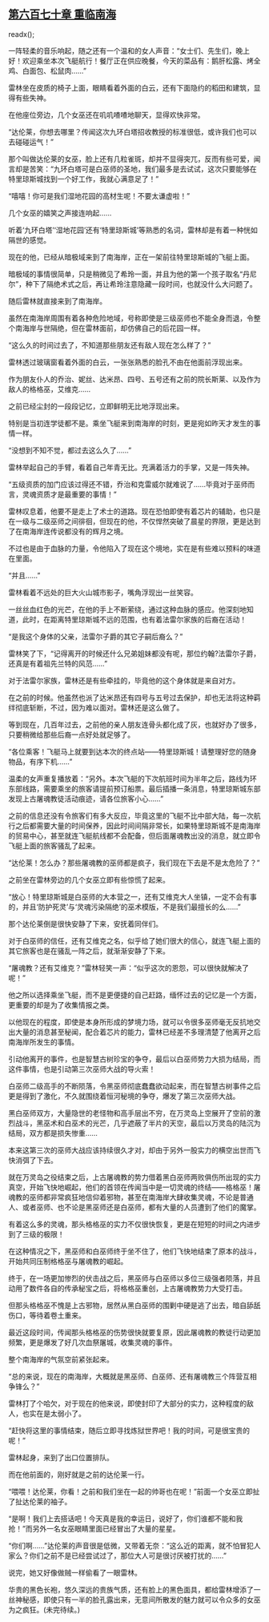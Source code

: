 ## [第六百七十章 重临南海](https://www.xxbiquge.com/11_11222/8984479.html)
readx();

  一阵轻柔的音乐响起，随之还有一个温和的女人声音：“女士们、先生们，晚上好！欢迎乘坐本次飞艇航行！餐厅正在供应晚餐，今天的菜品有：鹅肝松露、烤全鸡、白面包、松鼠肉……”

  雷林坐在皮质的椅子上面，眼睛看着外面的白云，还有下面隐约的稻田和建筑，显得有些失神。

  在他座位旁边，几个女巫还在叽叽喳喳地聊天，显得欢快非常。

  “达伦莱，你想去哪里？传闻这次九环白塔招收教授的标准很低，或许我们也可以去碰碰运气！”

  那个叫做达伦莱的女巫，脸上还有几粒雀斑，却并不显得突兀，反而有些可爱，闻言却是苦笑：“九环白塔可是白巫师的圣地，我们最多是去试试，这次只要能够在特里琼斯城找到一个好工作，我就心满意足了！”

  “嘻嘻！你可是我们湿地花园的高材生呢！不要太谦虚啦！”

  几个女巫的嬉笑之声接连响起……

  听着‘九环白塔’‘湿地花园’还有‘特里琼斯城’等熟悉的名词，雷林却是有着一种恍如隔世的感觉。

  现在的他，已经从暗极域来到了南海岸，正在一架前往特里琼斯城的飞艇上面。

  暗极域的事情很简单，只是稍微见了希玲一面，并且为他的第一个孩子取名“丹尼尔”，种下了隔绝术式之后，再让希玲注意隐藏一段时间，也就没什么大问题了。

  随后雷林就直接来到了南海岸。

  虽然在南海岸周围有着各种危险地域，号称即使是三级巫师也不能全身而退，令整个南海岸与世隔绝，但在雷林面前，却仿佛自己的后花园一样。

  “这么久的时间过去了，不知道那些朋友还有敌人现在怎么样了？”

  雷林透过玻璃窗看着外面的白云，一张张熟悉的脸孔不由在他面前浮现出来。

  作为朋友仆人的乔治、妮丝、达米昂、四号、五号还有之前的院长斯莱、以及作为敌人的格格巫，艾维克……

  之前已经尘封的一段段记忆，立即鲜明无比地浮现出来。

  特别是当初连学徒都不是。乘坐飞艇来到南海岸的时刻，更是宛如昨天才发生的事情一样。

  “没想到不知不觉，都过去这么久了……”

  雷林举起自己的手臂，看着自己年青无比。充满着活力的手掌，又是一阵失神。

  “五级资质的加门应该过得还不错，乔治和克雷威尔就难说了……毕竟对于巫师而言，灵魂资质才是最重要的事情！”

  雷林叹息着，他要不是走上了术士的道路。现在恐怕即使有着芯片的辅助，也只是在一级与二级巫师之间徘徊，但现在的他，不仅悍然突破了晨星的界限，更是达到了在南海岸连传说都没有的辉月之境。

  不过也是由于血脉的力量，令他陷入了现在这个境地，实在是有些难以预料的味道在里面。

  “并且……”

  雷林看着不远处的巨大火山城市影子，嘴角浮现出一丝笑容。

  一丝丝血红色的光芒，在他的手上不断萦绕，通过这种血脉的感应。他深刻地知道，此时，在距离特里琼斯城不远的范围，也有着法雷尔家族的后裔在活动！

  “是我这个身体的父亲，法雷尔子爵的其它子嗣后裔么？”

  雷林笑了下，“记得离开的时候还什么兄弟姐妹都没有呢，那位约翰?法雷尔子爵，还真是有着祖先兰特的风范……”

  对于法雷尔家族，雷林还是有些牵挂的，毕竟他的这个身体就是来自对方。

  在之前的时候。他虽然也派了达米昂还有四号与五号过去保护，却也无法将这种羁绊彻底斩断，不过，因为难以面对。雷林还是这么做了。

  等到现在，几百年过去，之前他的亲人朋友连骨头都化成了灰，也就好办了很多，只要稍微给那些后裔一点好处就足够了。

  “各位乘客！飞艇马上就要到达本次的终点站——特里琼斯城！请整理好您的随身物品，有序下机……”

  温柔的女声重复播放着：“另外。本次飞艇的下次航班时间为半年之后，路线为环东部线路，需要乘坐的旅客请提前预订船票。最后插播一条消息，特里琼斯城东部发现上古屠魂教徒活动痕迹，请各位旅客小心……”

  之前的信息还没有令旅客们有多大反应，毕竟这里的飞艇不比中部大陆，每一次航行之后都需要大量的时间保养，因此时间间隔非常长，如果特里琼斯城不是南海岸的贸易中心，甚至就连飞艇航线都不会配备，但后面屠魂教出没的消息，就立即令飞艇上面的旅客骚乱了起来。

  “达伦莱！怎么办？那些屠魂教的巫师都是疯子，我们现在下去是不是太危险了？”

  之前坐在雷林旁边的几个女巫立即有些惊慌了起来。

  “放心！特里琼斯城是白巫师的大本营之一，还有艾维克大人坐镇，一定不会有事的，并且‘防护死灵’与‘灵魂污染隔绝’的巫术模版，不是我们最擅长的么……”

  那个达伦莱倒是很快安静了下来，安抚着同伴们。

  对于白巫师的信任，还有艾维克之名，似乎给了她们很大的信心，就连飞艇上面的其它旅客也是在骚乱一阵之后，就渐渐安静了下来。

  “屠魂教？还有艾维克？”雷林轻笑一声：“似乎这次的恩怨，可以很快就解决了呢！”

  他之所以选择乘坐飞艇，而不是更便捷的自己赶路，缅怀过去的记忆是一个方面，更重要的却是为了收集情报之类。

  以他现在的程度，即使是本身所形成的梦境力场，就可以令很多巫师毫无反抗地交出大量的消息甚至秘闻，配合着芯片的能力，雷林已经差不多理清楚了他离开之后南海岸所发生的事情。

  引动他离开的事件，也是智慧古树珍宝的争夺，最后以白巫师势力大损为结局，而这件事情，也是引动第三次巫师大战的导火索！

  白巫师二级高手的不断陨落，令黑巫师彻底蠢蠢欲动起来，而在智慧古树事件之后更是得到了激化，不久就围绕着恒河秘境的争夺，爆发了第三次巫师大战。

  黑白巫师双方，大量隐世的老怪物和高手层出不穷，在万灵岛上空展开了空前的激烈战斗，黑巫术和白巫术的光芒，几乎遮蔽了半片的天空，最后以万灵岛的陆沉为结局，双方都是损失惨重……

  本来这第三次的巫师大战应该持续很久才对，却由于另外一股实力的横空出世而飞快消弭了下去。

  就在万灵岛之役结束之后，上古屠魂教的势力借着黑白巫师两败俱伤所出现的实力真空，开始飞快地崛起，他们的首领在传闻当中是一切灵魂的终结——格格巫！屠魂教的巫师都非常疯狂地信仰着邪物，甚至在南海岸大肆收集灵魂，不论是普通人、或者巫师、也不论是黑巫师还是白巫师，都有大量的人员遭到了他们的魔掌。

  有着这么多的灵魂，那头格格巫的实力不仅很快恢复，更是在短短的时间之内进步到了三级的极限！

  在这种情况之下，黑巫师和白巫师终于坐不住了，他们飞快地结束了原本的战斗，开始共同压制格格巫与屠魂教的崛起。

  终于，在一场更加惨烈的伏击战之后，黑巫师与白巫师以多位三级强者陨落，并且动用了数件各自的传承秘宝之后，将格格巫重创，上古屠魂教势力大受打击。

  但那头格格巫不愧是上古邪物，居然从黑白巫师的围剿中硬是逃了出去，暗自舔舐伤口，等待着卷土重来。

  最近这段时间，传闻那头格格巫的伤势很快就要复原，因此屠魂教的教徒行动更加频繁，更是爆发了好几次血祭屠城，收集灵魂的事件。

  整个南海岸的气氛空前紧张起来。

  “总的来说，现在的南海岸，大概就是黑巫师、白巫师、还有屠魂教三个阵营互相争锋么？”

  雷林打了个哈欠，对于现在的他来说，即使封印了大部分的实力，这种程度的敌人，也实在是太弱小了。

  “赶快将这里的事情结束，随后立即寻找炼狱世界吧！我的时间，可是很宝贵的呢！”

  雷林起身，来到了出口位置排队。

  而在他前面的，刚好就是之前的达伦莱一行。

  “喂喂！达伦莱，你看！之前和我们坐在一起的帅哥也在呢！”前面一个女巫立即扯了扯达伦莱的袖子。

  “是啊！我们上去搭话吧！今天真是我的幸运日，说好了，你们谁都不能和我抢！”而另外一名女巫眼睛里面已经冒出了大量的星星。

  “你们啊……”达伦莱的声音很是低微，又带着无奈：“这么近的距离，就不怕冒犯人家么？你们之前不是已经尝试过了，那位大人可是很讨厌被打扰的……”

  说完，她又好像做贼一样偷看了一眼雷林。

  华贵的黑色长袍，悠久深远的贵族气质，还有脸上的黑色面具，都给雷林增添了一丝神秘感，即使只有一半的脸孔露出来，无意间所散发的魅力就可以令众多的女巫为之疯狂。(未完待续。)
